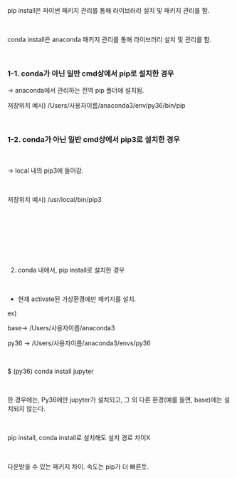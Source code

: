 pip install은 파이썬 패키지 관리를 통해 라이브러리 설치 및 패키지 관리를 함.

​

conda install은 anaconda 패키지 관리를 통해 라이브러리 설치 및 관리를 함.

​

### 1-1. conda가 아닌 일반 cmd상에서 pip로 설치한 경우

-> anaconda에서 관리하는 전역 pip 폴더에 설치됨.


저장위치 예시) /Users/사용자이름/anaconda3/env/py36/bin/pip

​
### 1-2. conda가 아닌 일반 cmd상에서 pip3로 설치한 경우

​

-> local 내의 pip3에 들어감.

​

저장위치 예시) /usr/local/bin/pip3

​

​

​

​

2. conda 내에서, pip install로 설치한 경우

​

- 현재 activate된 가상환경에만 패키지를 설치. 

ex)

base-> /Users/사용자이름/anaconda3

py36 -> /Users/사용자이름/anaconda3/envs/py36

​

$ (py36) conda install jupyter 

​

한 경우에는, Py36에만 jupyter가 설치되고, 그 외 다른 환경(예를 들면, base)에는 설치되지 않는다.

​

pip install, conda install로 설치해도 설치 경로 차이X

​

다운받을 수 있는 패키지 차이. 속도는 pip가 더 빠른듯.

​

​

​

